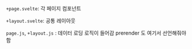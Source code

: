 `+page.svelte`: 각 페이지 컴포넌트

`+layout.svelte`: 공통 레이아웃

`page.js`, `+layout.js` : 데이터 로딩 로직이 들어감 prerender 도 여기서 선언해줘야함
